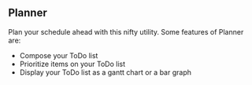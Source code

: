 ## Planner
Plan your schedule ahead with this nifty utility. Some features of Planner are:
- Compose your ToDo list
- Prioritize items on your ToDo list
- Display your ToDo list as a gantt chart or a bar graph

